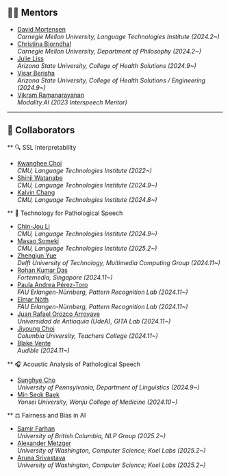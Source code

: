 ## 🧑‍🏫 Mentors
- [David Mortensen](https://www.cs.cmu.edu/~dmortens/)  
  *Carnegie Mellon University, Language Technologies Institute (2024.2~)*  
- [Christina Bjorndhal](https://christinabjorndahl.com/)  
  *Carnegie Mellon University, Department of Philosophy (2024.2~)*  
- [Julie Liss](https://search.asu.edu/profile/50291)  
  *Arizona State University, College of Health Solutions (2024.9~)*  
- [Visar Berisha](https://scholar.google.com/citations?user=MQBn718AAAAJ&hl=en)  
  *Arizona State University, College of Health Solutions / Engineering (2024.9~)*  
- [Vikram Ramanarayanan](https://www.vikramr.com/)  
  *Modality.AI (2023 Interspeech Mentor)*

---

## 🤝 Collaborators

** 🔍 SSL Interpretability
- [Kwanghee Choi](https://kwangheechoi.com)  
  *CMU, Language Technologies Institute (2022~)*  
- [Shinji Watanabe](https://scholar.google.com/citations?user=U5xRA6QAAAAJ&hl=en)  
  *CMU, Language Technologies Institute (2024.9~)*  
- [Kalvin Chang](https://scholar.google.com/citations?user=AtEp3vUAAAAJ&hl=en)  
  *CMU, Language Technologies Institute (2024.8~)*

** 🧠 Technology for Pathological Speech
- [Chin-Jou Li](https://www.linkedin.com/in/chin-jou-li)  
  *CMU, Language Technologies Institute (2024.9~)*  
- [Masao Someki](https://scholar.google.com/citations?user=_aVVkVsAAAAJ&hl=en&oi=ao)  
  *CMU, Language Technologies Institute (2025.2~)*  
- [Zhengjun Yue](https://www.tudelft.nl/en/ewi/over-de-faculteit/afdelingen/intelligent-systems/multimedia-computing/people/zhengjun-yue)  
  *Delft University of Technology, Multimedia Computing Group (2024.11~)*  
- [Rohan Kumar Das](https://scholar.google.com/citations?hl=en&user=V8XFDQcAAAAJ)  
  *Fortemedia, Singapore (2024.11~)*  
- [Paula Andrea Pérez-Toro](https://scholar.google.com/citations?user=9IgSau8AAAAJ&hl=en&oi=ao)  
  *FAU Erlangen-Nürnberg, Pattern Recognition Lab (2024.11~)*  
- [Elmar Nöth](https://scholar.google.com/citations?user=QAo7nTUAAAAJ&hl=en&oi=ao)  
  *FAU Erlangen-Nürnberg, Pattern Recognition Lab (2024.11~)*  
- [Juan Rafael Orozco Arroyave](https://scholar.google.com/citations?user=MqUjowUAAAAJ&hl=en)  
  *Universidad de Antioquia (UdeA), GITA Lab (2024.11~)*  
- [Jiyoung Choi](https://www.linkedin.com/in/jiyoung-choi-450b7071)  
  *Columbia University, Teachers College (2024.11~)*  
- [Blake Vente](https://rvente.com/)  
  *Audible (2024.11~)*

** 🎧 Acoustic Analysis of Pathological Speech
- [Sunghye Cho](https://www.sunghyecho.com/)  
  *University of Pennsylvania, Department of Linguistics (2024.9~)*  
- [Min Seok Baek](https://scholar.google.com/citations?hl=en&user=KGT1uKYAAAAJ)  
  *Yonsei University, Wonju College of Medicine (2024.10~)*

** ⚖️ Fairness and Bias in AI
- [Samir Farhan](https://scholar.google.com/citations?user=YQOEOXYAAAAJ&hl=en&oi=ao)  
  *University of British Columbia, NLP Group (2025.2~)*  
- [Alexander Metzger](https://www.linkedin.com/in/alexander-le-metzger/)  
  *University of Washington, Computer Science; Koel Labs (2025.2~)*  
- [Aruna Srivastava](https://www.linkedin.com/in/arunasr/)  
  *University of Washington, Computer Science; Koel Labs (2025.2~)*
